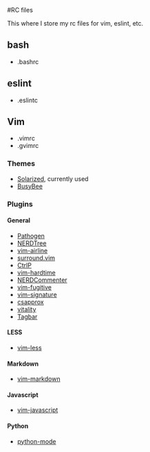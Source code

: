 #RC files

This where I store my rc files for vim, eslint, etc.

## bash

+ .bashrc

## eslint

+ .eslintc

## Vim

+ .vimrc
+ .gvimrc

### Themes
+ [Solarized](https://github.com/altercation/vim-colors-solarized), currently used
+ [BusyBee](http://www.vim.org/scripts/script.php?script_id=2549)


### Plugins

#### General
+ [Pathogen](https://github.com/tpope/vim-pathogen)
+ [NERDTree](https://github.com/scrooloose/nerdtree)
+ [vim-airline](https://github.com/bling/vim-airline)
+ [surround.vim](https://github.com/tpope/vim-surround)
+ [CtrlP](kien.github.io/ctrlp.vim)
+ [vim-hardtime](https://github.com/takac/vim-hardtime)
+ [NERDCommenter](https://github.com/scrooloose/nerdcommenter)
+ [vim-fugitive](https://github.com/tpope/vim-fugitive)
+ [vim-signature](https://github.com/kshenoy/vim-signature)
+ [csapprox](https://github.com/godlygeek/csapprox)
+ [vitality](https://github.com/sjl/vitality.vim)
+ [Tagbar](https://github.com/majutsushi/tagbar)

#### LESS

+ [vim-less](https://github.com/groenewege/vim-less)

#### Markdown
+ [vim-markdown](https://github.com/plasticboy/vim-markdown)

#### Javascript
+ [vim-javascript](https://github.com/pangloss/vim-javascript)

#### Python
+ [python-mode](https://github.com/klen/python-mode)
